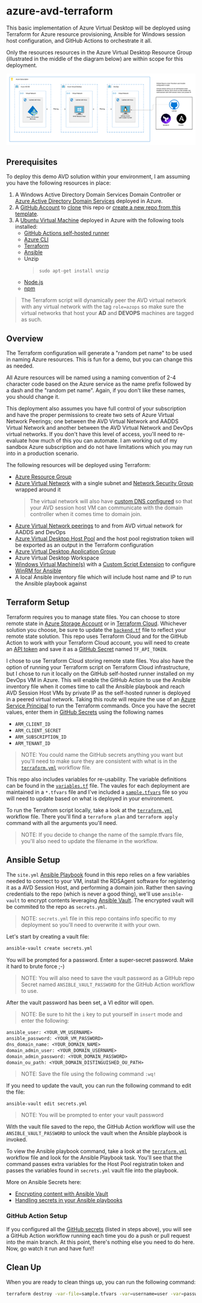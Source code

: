 # azure-avd-terraform

This basic implementation of Azure Virtual Desktop will be deployed using Terraform for Azure resource provisioning, Ansible for Windows session host configuration, and GitHub Actions to orchestrate it all.

Only the resources resources in the Azure Virtual Desktop Resource Group (illustrated in the middle of the diagram below) are within scope for this deployment.

![Architecture](media/architecture.png)

## Prerequisites

To deploy this demo AVD solution within your environment, I am assuming you have the following resources in place:

1. A Windows Active Directory Domain Services Domain Controller or [Azure Active Directory Domain Services][aadds] deployed in Azure.
1. A [GitHub Account][github] to [clone][gitclone] this repo or [create a new repo from this template][gittemplate].
1. A [Ubuntu Virtual Machine][azlinuxvm] deployed in Azure with the following tools installed:
    - [GitHub Actions self-hosted runner][githubrunner]
    - [Azure CLI][azcli]
    - [Terraform][tf]
    - [Ansible][ansible]
    - Unzip
        > `sudo apt-get install unzip`
    - [Node.js][nodejs]
    - [npm][npm]

> The Terraform script will dynamically peer the AVD virtual network with any virtual network with the tag `role=azops` so make sure the virtual networks that host your **AD** and **DEVOPS** machines are tagged as such.

## Overview

The Terraform configuration will generate a "random pet name" to be used in naming Azure resources. This is fun for a demo, but you can change this as needed.

All Azure resources will be named using a naming convention of 2-4 character code based on the Azure service as the name prefix followed by a dash and the "random pet name". Again, if you don't like these names, you should change it.

This deployment also assumes you have full control of your subscription and have the proper permissions to create two sets of Azure Virtual Network Peerings; one between the AVD Virtual Network and AADDS Virtual Network and another between the AVD Virtual Network and DevOps virtual networks. If you don't have this level of access, you'll need to re-evaluate how much of this you can automate. I am working out of my sandbox Azure subscription and do not have limitations which you may run into in a production scenario.

The following resources will be deployed using Terraform:

- [Azure Resource Group][azrg]
- [Azure Virtual Network][azvnet] with a single subnet and [Network Security Group][aznsg] wrapped around it
    > The virtual network will also have [custom DNS configured][azdns] so that your AVD session host VM can communicate with the domain controller when it comes time to domain join.
- [Azure Virtual Network peerings][azvnetpeer] to and from AVD virtual network for AADDS and DevOps
- [Azure Virtual Desktop Host Pool][avdhp] and the host pool registration token will be exported as an output in the Terraform configuration
- [Azure Virtual Desktop Application Group][avdag]
- Azure Virtual Desktop Workspace
- [Windows Virtual Machine(s)][azwinvm] with a [Custom Script Extension][azvmcse] to configure [WinRM for Ansible][answinrm]
- A local Ansible inventory file which will include host name and IP to run the Ansible playbook against

## Terraform Setup

Terraform requires you to manage state files. You can choose to store remote state in [Azure Storage Account][tfazstorage] or in [Terraform Cloud][tfcloud]. Whichever solution you choose, be sure to update the [`backend.tf`](backend.tf) file to reflect your remote state solution. This repo uses Terraform Cloud and for the GitHub Action to work with your Terraform Cloud account, you will need to create an [API token][tfcloudauth] and save it as a [GitHub Secret][githubsecrets] named `TF_API_TOKEN`.

I chose to use Terraform Cloud storing remote state files. You also have the option of running your Terraform script on Terraform Cloud infrastructure, but I chose to run it locally on the GitHub self-hosted runner installed on my DevOps VM in Azure. This will enable the GitHub Action to use the Ansible inventory file when it comes time to call the Ansible playbook and reach AVD Session Host VMs by private IP as the self-hosted runner is deployed in a peered virtual network. Taking this route will require the use of an [Azure Service Principal][azspn] to run the Terraform commands. Once you have the secret values, enter them in [GitHub Secrets][githubsecrets] using the following names

- `ARM_CLIENT_ID`
- `ARM_CLIENT_SECRET`
- `ARM_SUBSCRIPTION_ID`
- `ARM_TENANT_ID`

> NOTE: You could name the GitHub secrets anything you want but you'll need to make sure they are consistent with what is in the [`terraform.yml`](./github/workflows/terraform.yml) workflow file.

This repo also includes variables for re-usability. The variable definitions can be found in the [`variables.tf`](variables.tf) file. The vaules for each deployment are maintained in a `*.tfvars` file and I've included a [`sample.tfvars`](sample.tfvars) file so you will need to update based on what is deployed in your environment.

To run the Terrafrom script locally, take a look at the [`terraform.yml`](./github/workflows/terraform.yml) workflow file. There you'll find a `terraform plan` and `terraform apply` command with all the arguments you'll need.

> NOTE: If you decide to change the name of the sample.tfvars file, you'll also need to update the filename in the workflow.

## Ansible Setup

The `site.yml` [Ansible Playbook][ansplaybook] found in this repo relies on a few variables needed to connect to your VM, install the RDSAgent software for registering it as a AVD Session Host, and performing a domain join. Rather then saving credentials to the repo (which is never a good thing), we'll use `ansible-vault` to encrypt contents leveraging [Ansible Vault][ansvault]. The encrypted vault will be commited to the repo as `secrets.yml`.

> NOTE: `secrets.yml` file in this repo contains info specific to my deployment so you'll need to overwrite it with your own.

Let's start by creating a vault file:

```sh
ansible-vault create secrets.yml
```

You will be prompted for a password. Enter a super-secret password. Make it hard to brute force ;-)

> NOTE: You will also need to save the vault password as a GitHub repo Secret named `ANSIBLE_VAULT_PASSWORD` for the GitHub Action workflow to use.

After the vault password has been set, a VI editor will open.

> NOTE: Be sure to hit the `i` key to put yourself in `insert` mode and enter the following:

```text
ansible_user: <YOUR_VM_USERNAME>
ansible_password: <YOUR_VM_PASSWORD>
dns_domain_name: <YOUR_DOMAIN_NAME>
domain_admin_user: <YOUR_DOMAIN_USERNAME>
domain_admin_password: <YOUR_DOMAIN_PASSWORD>
domain_ou_path: <YOUR_DOMAIN_DISTINGUISHED_OU_PATH>
```

> NOTE: Save the file using the following command `:wq!`

If you need to update the vault, you can run the following command to edit the file:

```sh
ansible-vault edit secrets.yml
```

> NOTE: You will be prompted to enter your vault password

With the vault file saved to the repo, the GitHub Action workflow will use the `ANSIBLE_VAULT_PASSWORD` to unlock the vault when the Ansible playbook is invoked.

To view the Ansible playbook command, take a look at the [`terraform.yml`](./github/workflows/terraform.yml) workflow file and look for the Ansible Playbook task. You'll see that the command passes extra variables for the Host Pool registratin token and passes the variables found in `secrets.yml` vault file into the playbook.

More on Ansible Secrets here:

- [Encrypting content with Ansible Vault][ansvault]
- [Handling secrets in your Ansible playbooks][anssecrets]

### GitHub Action Setup

If you configured all the [GitHub secrets][githubsecrets] (listed in steps above), you will see a GitHub Action workflow running each time you do a push or pull request into the main branch. At this point, there's nothing else you need to do here. Now, go watch it run and have fun!!

## Clean Up

When you are ready to clean things up, you can run the following command:

```sh
terraform destroy -var-file=sample.tfvars -var=username=user -var=password=pass
```

[aadds]:https://azure.microsoft.com/en-us/services/active-directory-ds/
[github]:https://github.com/join
[gitclone]:https://docs.github.com/en/github/creating-cloning-and-archiving-repositories/cloning-a-repository-from-github/cloning-a-repository
[gittemplate]:https://docs.github.com/en/github/creating-cloning-and-archiving-repositories/creating-a-repository-on-github/creating-a-repository-from-a-template
[azlinuxvm]:https://docs.microsoft.com/en-us/azure/virtual-machines/linux/quick-create-portal
[githubrunner]:https://docs.github.com/en/actions/hosting-your-own-runners/about-self-hosted-runners
[azcli]:https://docs.microsoft.com/en-us/cli/azure/install-azure-cli-linux?pivots=apt
[tf]:https://www.terraform.io/docs/cli/install/apt.html
[ansible]:https://docs.ansible.com/ansible/latest/installation_guide/intro_installation.html#installing-and-upgrading-ansible-with-pip
[nodejs]:https://nodejs.org/en/download/package-manager/#debian-and-ubuntu-based-linux-distributions
[npm]:https://docs.npmjs.com/downloading-and-installing-node-js-and-npm
[azrg]:https://docs.microsoft.com/en-us/azure/azure-resource-manager/management/manage-resource-groups-portal
[azvnet]:https://docs.microsoft.com/en-us/azure/virtual-network/virtual-networks-overview
[aznsg]:https://docs.microsoft.com/en-us/azure/virtual-network/network-security-groups-overview
[azdns]:https://docs.microsoft.com/en-us/azure/virtual-network/virtual-networks-name-resolution-for-vms-and-role-instances
[azvnetpeer]:https://docs.microsoft.com/en-us/azure/virtual-network/virtual-network-manage-peering
[avdhp]:https://docs.microsoft.com/en-us/azure/virtual-desktop/create-host-pools-azure-marketplace
[avdag]:https://docs.microsoft.com/en-us/azure/virtual-desktop/manage-app-groups
[azwinvm]:https://docs.microsoft.com/en-us/azure/virtual-machines/windows/quick-create-portal
[azvmcse]:https://docs.microsoft.com/en-us/azure/virtual-machines/extensions/custom-script-windows
[answinrm]:https://docs.ansible.com/ansible/latest/user_guide/windows_winrm.html
[tfazstorage]:https://docs.microsoft.com/en-us/azure/developer/terraform/store-state-in-azure-storage
[tfcloud]:https://www.terraform.io/cloud
[tfcloudauth]:https://www.terraform.io/docs/cloud/users-teams-organizations/users.html#api-tokens
[githubsecrets]:https://docs.github.com/en/actions/reference/encrypted-secrets#creating-encrypted-secrets-for-a-repository
[azspn]:https://registry.terraform.io/providers/hashicorp/azurerm/latest/docs/guides/service_principal_client_secret
[ansplaybook]:https://docs.ansible.com/ansible/latest/user_guide/playbooks.html
[ansvault]:https://docs.ansible.com/ansible/latest/user_guide/vault.html
[anssecrets]:https://www.redhat.com/sysadmin/ansible-playbooks-secrets
